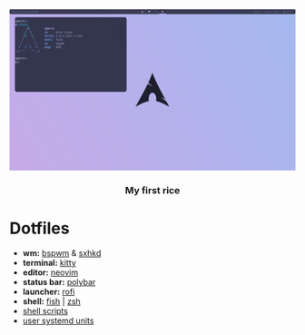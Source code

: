 
<div align="center">

<img src="images/my-rice.png" alt="">

### My first rice

</div>

# Dotfiles

- **wm:** [bspwm](https://github.com/hok7z/dotfiles/tree/main/.config/bspwm) & [sxhkd](https://github.com/hok7z/dotfiles/tree/main/.config/sxhkd)
- **terminal:** [kitty](https://github.com/hok7z/dotfiles/tree/main/.config/kitty)
- **editor:** [neovim](https://github.com/hok7z/dotfiles/tree/main/.config/nvim)
- **status bar:** [polybar](https://github.com/hok7z/dotfiles/tree/main/.config/polybar)
- **launcher:** [rofi](https://github.com/hok7z/dotfiles/tree/main/.config/rofi)
- **shell:** [fish](https://github.com/hok7z/dotfiles/tree/main/.config/fish) | [zsh](https://github.com/hok7z/dotfiles/tree/main/.config/zsh) 
- [shell scripts](https://github.com/hok7z/dotfiles/tree/main/.config/scripts)
- [user systemd units](https://github.com/hok7z/dotfiles/tree/main/.config/systemd/user)
